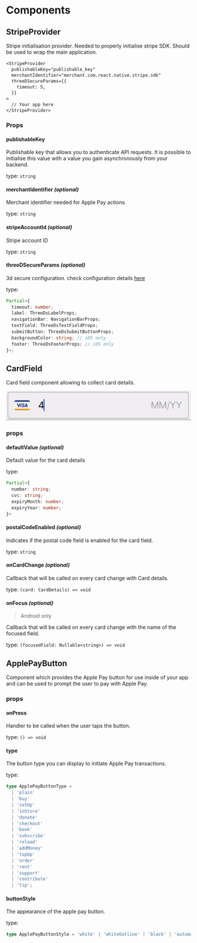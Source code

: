 # Components

## StripeProvider

Stripe initialisation provider. Needed to properly initialise stripe SDK. Should be used to wrap the main application.

```tsx
<StripeProvider
  publishableKey="publishable_key"
  merchantIdentifier="merchant.com.react.native.stripe.sdk"
  threeDSecureParams={{
    timeout: 5,
  }}
>
  // Your app here
</StripeProvider>
```

### Props

#### publishableKey

Publishable key that allows you to authenticate API requests. It is possible to initialise this value with a value you gain asynchronously from your backend.

type: `string`

#### merchantIdentifier _(optional)_

Merchant identifier needed for Apple Pay actions

type: `string`

#### stripeAccountId _(optional)_

Stripe account ID

type: `string`

#### threeDSecureParams _(optional)_

3d secure configuration.
check configuration details [here](../3d-secure.md)

type:

```ts
Partial<{
  timeout: number;
  label: ThreeDsLabelProps;
  navigationBar: NavigationBarProps;
  textField: ThreeDsTextFieldProps;
  submitButton: ThreeDsSubmitButtonProps;
  backgroundColor: string; // iOS only
  footer: ThreeDsFooterProps; // iOS only
}>;
```

## CardField

Card field component allowing to collect card details.

![CardField component](../assets/card-field-example.gif 'CardField component')

### props

#### defaultValue _(optional)_

Default value for the card details

type:

```ts
Partial<{
  number: string;
  cvc: string;
  expiryMonth: number;
  expiryYear: number;
}>
```

#### postalCodeEnabled _(optional)_

Indicates if the postal code field is enabled for the card field.

type: `string`

#### onCardChange _(optional)_

Callback that will be called on every card change with Card details.

type: `(card: CardDetails) => void`

#### onFocus _(optional)_

> Android only

Callback that will be called on every card change with the name of the focused field.

type: `(focusedField: Nullable<string>) => void`

## ApplePayButton

Component which provides the Apple Pay button for use inside of your app
and can be used to prompt the user to pay with Apple Pay.

### props

#### onPress

Handler to be called when the user taps the button.

type: `() => void`

#### type

The button type you can display to initiate Apple Pay transactions.

type:

```ts
type ApplePayButtonType =
  | 'plain'
  | 'buy'
  | 'setUp'
  | 'inStore'
  | 'donate'
  | 'checkout'
  | 'book'
  | 'subscribe'
  | 'reload'
  | 'addMoney'
  | 'topUp'
  | 'order'
  | 'rent'
  | 'support'
  | 'contribute'
  | 'tip';
```

#### buttonStyle

The appearance of the apple pay button.

type:

```ts
type ApplePayButtonStyle = 'white' | 'whiteOutline' | 'black' | 'automatic';
```
